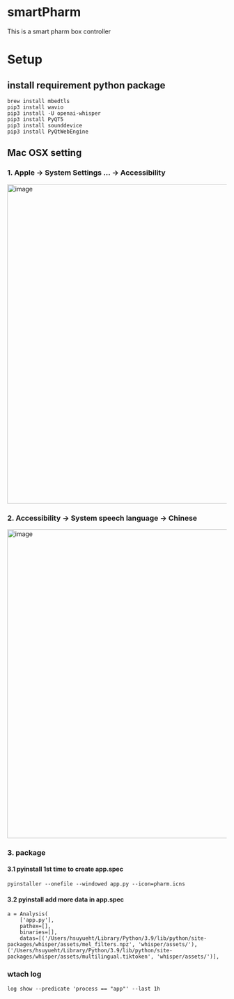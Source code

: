 # smartPharm
This is a smart pharm box controller

# Setup
## install requirement python package
```
brew install mbedtls
pip3 install wavio
pip3 install -U openai-whisper
pip3 install PyQT5
pip3 install sounddevice
pip3 install PyQtWebEngine
```
## Mac OSX setting
### 1. Apple -> System Settings ... -> Accessibility
<img width="734" alt="image" src="https://github.com/itemhsu/smartPharm/assets/25599185/e38556cd-8467-4624-a7e8-d639f36cd81d">

### 2. Accessibility -> System speech language -> Chinese 
<img width="710" alt="image" src="https://github.com/itemhsu/smartPharm/assets/25599185/64311aae-4cfc-42f6-951c-a1338c2cd0b6">

### 3. package
#### 3.1 pyinstall 1st time to create app.spec
```
pyinstaller --onefile --windowed app.py --icon=pharm.icns

```

#### 3.2 pyinstall add more data in app.spec
```
a = Analysis(
    ['app.py'],
    pathex=[],
    binaries=[],
    datas=[('/Users/hsuyueht/Library/Python/3.9/lib/python/site-packages/whisper/assets/mel_filters.npz', 'whisper/assets/'), ('/Users/hsuyueht/Library/Python/3.9/lib/python/site-packages/whisper/assets/multilingual.tiktoken', 'whisper/assets/')],
```

### wtach log
```
log show --predicate 'process == "app"' --last 1h
```

